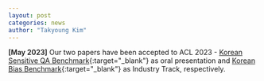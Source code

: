 ```yaml
---
layout: post
categories: news
author: "Takyoung Kim"
---
```


<strong style="font-weight:600">[May 2023]</strong> Our two papers have been accepted to ACL 2023 - [Korean Sensitive QA Benchmark](https://arxiv.org/abs/2305.17696){:target="_blank"} as oral presentation and [Korean Bias Benchmark](https://arxiv.org/abs/2305.17701){:target="_blank"} as Industry Track, respectively.